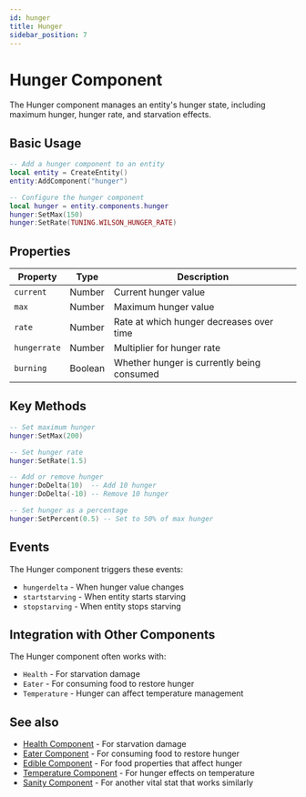 ```yaml
---
id: hunger
title: Hunger
sidebar_position: 7
---
```


# Hunger Component

The Hunger component manages an entity's hunger state, including maximum hunger, hunger rate, and starvation effects.

## Basic Usage

```lua
-- Add a hunger component to an entity
local entity = CreateEntity()
entity:AddComponent("hunger")

-- Configure the hunger component
local hunger = entity.components.hunger
hunger:SetMax(150)
hunger:SetRate(TUNING.WILSON_HUNGER_RATE)
```

## Properties

| Property | Type | Description |
|----------|------|-------------|
| `current` | Number | Current hunger value |
| `max` | Number | Maximum hunger value |
| `rate` | Number | Rate at which hunger decreases over time |
| `hungerrate` | Number | Multiplier for hunger rate |
| `burning` | Boolean | Whether hunger is currently being consumed |

## Key Methods

```lua
-- Set maximum hunger
hunger:SetMax(200)

-- Set hunger rate
hunger:SetRate(1.5)

-- Add or remove hunger
hunger:DoDelta(10)  -- Add 10 hunger
hunger:DoDelta(-10) -- Remove 10 hunger

-- Set hunger as a percentage
hunger:SetPercent(0.5) -- Set to 50% of max hunger
```

## Events

The Hunger component triggers these events:

- `hungerdelta` - When hunger value changes
- `startstarving` - When entity starts starving
- `stopstarving` - When entity stops starving

## Integration with Other Components

The Hunger component often works with:

- `Health` - For starvation damage
- `Eater` - For consuming food to restore hunger
- `Temperature` - Hunger can affect temperature management 

## See also

- [Health Component](health.md) - For starvation damage
- [Eater Component](eater.md) - For consuming food to restore hunger
- [Edible Component](edible.md) - For food properties that affect hunger
- [Temperature Component](temperature.md) - For hunger effects on temperature
- [Sanity Component](sanity.md) - For another vital stat that works similarly 